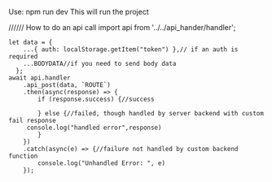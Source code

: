 Use: npm run dev
This will run the project



////// How to do an api call
import api from '../../api_hander/handler';




    let data = {
        ...{ auth: localStorage.getItem("token") },// if an auth is required
        ...BODYDATA//if you need to send body data
      };
    await api.handler
        .api_post(data, `ROUTE`)
        .then(async(response) => {
            if (response.success) {//success
               
            } else {//failed, though handled by server backend with custom fail response 
         console.log("handled error",response) 
            }
        })
        .catch(async(e) => {//failure not handled by custom backend function 
            console.log("Unhandled Error: ", e)
        });
